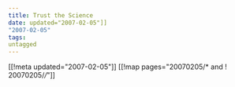 ```yaml
---
title: Trust the Science
date: updated="2007-02-05"]]
"2007-02-05"
tags:
untagged
---
```

[[!meta updated="2007-02-05"]]
[[!map pages="20070205/* and ! 20070205/*/*"]]

